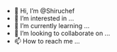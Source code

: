 - 👋 Hi, I’m @Shiruchef
- 👀 I’m interested in ...
- 🌱 I’m currently learning ...
- 💞️ I’m looking to collaborate on ...
- 📫 How to reach me ...

<!---
Shiruchef/Shiruchef is a ✨ special ✨ repository because its `README.md` (this file) appears on your GitHub profile.
You can click the Preview link to take a look at your changes.
--->
